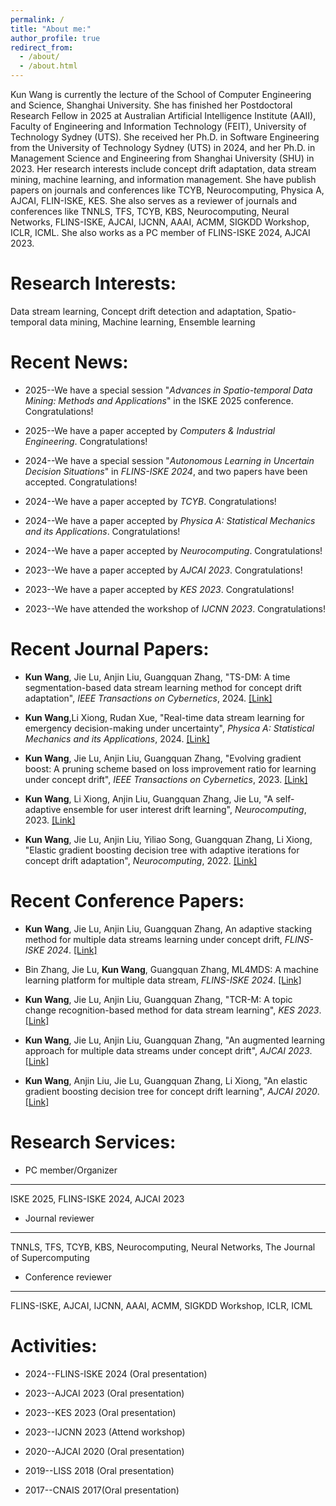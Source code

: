```yaml
---
permalink: /
title: "About me:"
author_profile: true
redirect_from: 
  - /about/
  - /about.html
---
```

 
Kun Wang is currently the lecture of the School of Computer Engineering and Science, Shanghai University. She has finished her Postdoctoral Research Fellow in 2025 at Australian Artificial Intelligence Institute (AAII), Faculty of Engineering and Information Technology (FEIT), University of Technology Sydney (UTS). She received her Ph.D. in Software Engineering from the University of Technology Sydney (UTS) in 2024, and her Ph.D. in Management Science and Engineering from Shanghai University (SHU) in 2023. Her research interests include concept drift adaptation, data stream mining, machine learning, and information management. She have publish papers on journals and conferences like TCYB, Neurocomputing, Physica A, AJCAI, FLIN-ISKE, KES. She also serves as a reviewer of journals and conferences like TNNLS, TFS, TCYB, KBS, Neurocomputing, Neural Networks, FLINS-ISKE, AJCAI, IJCNN, AAAI, ACMM, SIGKDD Workshop, ICLR, ICML. She also works as a PC member of FLINS-ISKE 2024, AJCAI 2023.

Research Interests:
======
Data stream learning, Concept drift detection and adaptation, Spatio-temporal data mining, Machine learning, Ensemble learning

Recent News:
======

* 2025--We have a special session "*Advances in Spatio-temporal Data Mining: Methods and Applications*" in the ISKE 2025 conference. Congratulations!

* 2025--We have a paper accepted by *Computers & Industrial Engineering*. Congratulations!

* 2024--We have a special session "*Autonomous Learning in Uncertain Decision Situations*" in *FLINS-ISKE 2024*, and two papers have been accepted. Congratulations!

* 2024--We have a paper accepted by *TCYB*. Congratulations!

* 2024--We have a paper accepted by *Physica A: Statistical Mechanics and its Applications*. Congratulations!

* 2024--We have a paper accepted by *Neurocomputing*. Congratulations!

* 2023--We have a paper accepted by *AJCAI 2023*. Congratulations!

* 2023--We have a paper accepted by *KES 2023*. Congratulations!

* 2023--We have attended the workshop of *IJCNN 2023*. Congratulations!

Recent Journal Papers:
======
- **Kun Wang**, Jie Lu, Anjin Liu, Guangquan Zhang, "TS-DM: A time segmentation-based data stream learning method for concept drift adaptation", *IEEE Transactions on Cybernetics*, 2024. [[Link]](https://ieeexplore.ieee.org/document/10633795)

- **Kun Wang**,Li Xiong, Rudan Xue, "Real-time data stream learning for emergency decision-making under uncertainty", *Physica A: Statistical Mechanics and its Applications*, 2024. [[Link]](https://ieeexplore.ieee.org/document/10633795)

- **Kun Wang**, Jie Lu, Anjin Liu, Guangquan Zhang, "Evolving gradient boost: A pruning scheme based on loss improvement ratio for learning under concept drift", *IEEE Transactions on Cybernetics*, 2023. [[Link]](https://ieeexplore.ieee.org/document/9562149)

- **Kun Wang**, Li Xiong, Anjin Liu, Guangquan Zhang, Jie Lu, "A self-adaptive ensemble for user interest drift learning", *Neurocomputing*, 2023. [[Link]](https://ieeexplore.ieee.org/document/9562149)

- **Kun Wang**, Jie Lu, Anjin Liu, Yiliao Song, Guangquan Zhang, Li Xiong, "Elastic gradient boosting decision tree with adaptive iterations for concept drift adaptation", *Neurocomputing*, 2022. [[Link]](https://ieeexplore.ieee.org/document/9562149)


Recent Conference Papers:
======
- **Kun Wang**, Jie Lu, Anjin Liu, Guangquan Zhang, An adaptive stacking method for multiple data streams learning under concept drift, *FLINS-ISKE 2024*. [[Link]](https://www.worldscientific.com/doi/10.1142/9789811294631_0034)

- Bin Zhang, Jie Lu, **Kun Wang**, Guangquan Zhang, ML4MDS: A machine learning platform for multiple data stream, *FLINS-ISKE 2024*. [[Link]](https://www.worldscientific.com/doi/10.1142/9789811294631_0034)
  
- **Kun Wang**, Jie Lu, Anjin Liu, Guangquan Zhang, "TCR-M: A topic change recognition-based method for data stream learning", *KES 2023*. [[Link]](https://www.sciencedirect.com/science/article/pii/S1877050923014515)

- **Kun Wang**, Jie Lu, Anjin Liu, Guangquan Zhang, "An augmented learning approach for multiple data streams under concept drift", *AJCAI 2023*. [[Link]](https://www.sciencedirect.com/science/article/pii/S187705092301451)
 
- **Kun Wang**, Anjin Liu, Jie Lu, Guangquan Zhang, Li Xiong, "An elastic gradient boosting decision tree for concept drift learning", *AJCAI 2020*. [[Link]](https://www.sciencedirect.com/science/article/pii/S1877050923014515)
  

Research Services:
======
* PC member/Organizer
------
ISKE 2025, FLINS-ISKE 2024, AJCAI 2023

* Journal reviewer
------
TNNLS, TFS, TCYB, KBS, Neurocomputing, Neural Networks, The Journal of Supercomputing

* Conference reviewer
------
FLINS-ISKE, AJCAI, IJCNN, AAAI, ACMM, SIGKDD Workshop, ICLR, ICML


Activities:
======
* 2024--FLINS-ISKE 2024 (Oral presentation)

* 2023--AJCAI 2023 (Oral presentation)

* 2023--KES 2023 (Oral presentation)

* 2023--IJCNN 2023 (Attend workshop)

* 2020--AJCAI 2020 (Oral presentation)

* 2019--LISS 2018 (Oral presentation)

* 2017--CNAIS 2017(Oral presentation)

